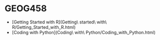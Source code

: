 # GEOG458

- [Getting Started with R](Getting\ started\ with\ R/Getting_Started_with_R.html)
- [Coding with Python](Coding\ with\ Python/Coding_with_Python.html)
